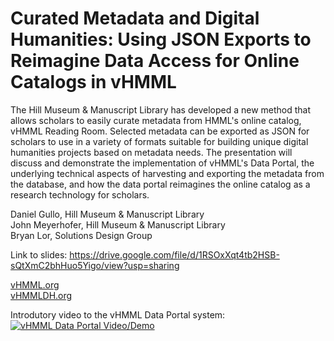 # Curated Metadata and Digital Humanities: Using JSON Exports to Reimagine Data Access for Online Catalogs in vHMML
The Hill Museum & Manuscript Library has developed a new method that allows scholars to easily curate metadata from HMML's online catalog, vHMML Reading Room. Selected metadata can be exported as JSON for scholars to use in a variety of formats suitable for building unique digital humanities projects based on metadata needs. The presentation will discuss and demonstrate the implementation of vHMML's Data Portal, the underlying technical aspects of harvesting and exporting the metadata from the database, and how the data portal reimagines the online catalog as a research technology for scholars.

Daniel Gullo, Hill Museum & Manuscript Library<br>
John Meyerhofer, Hill Museum & Manuscript Library<br>
Bryan Lor, Solutions Design Group

Link to slides:
https://drive.google.com/file/d/1RSOxXqt4tb2HSB-sQtXmC2bhHuo5Yigo/view?usp=sharing

[vHMML.org](https://www.vhmml.org)<br>
[vHMMLDH.org](https://www.vhmmldh.org)

Introdutory video to the vHMML Data Portal system:
[![vHMML Data Portal Video/Demo](https://i.ytimg.com/vi/6xSVvm3fEeU/hqdefault.jpg)](https://youtu.be/6xSVvm3fEeU "vHMML Data Portal")
